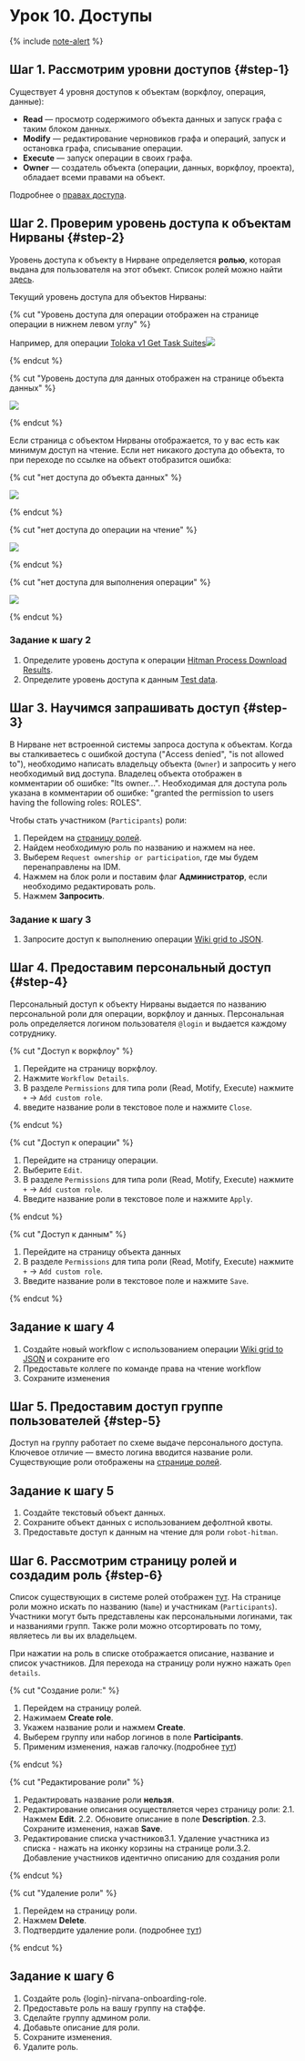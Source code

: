 # Урок 10. Доступы

{% include [note-alert](../_includes/onboarding-alert.md) %}

## Шаг 1. Рассмотрим уровни доступов {#step-1}

Существует 4 уровня доступов к объектам (воркфлоу, операция, данные):
- **Read** — просмотр содержимого объекта данных и запуск графа с таким блоком данных.
- **Modify** — редактирование черновиков графа и операций, запуск и остановка графа, списывание операции.
- **Execute** — запуск операции в своих графа.
- **Owner** — создатель объекта (операции, данных, воркфлоу, проекта), обладает всеми правами на объект.

Подробнее о [правах доступа](https://docs.yandex-team.ru/nirvana/concepts/roles).

## Шаг 2. Проверим уровень доступа к объектам Нирваны {#step-2}

Уровень доступа к объекту в Нирване определяется **ролью**, которая выдана для пользователя на этот объект. Список ролей можно найти [здесь](https://nirvana.yandex-team.ru/roles).

Текущий уровень доступа для объектов Нирваны:

{% cut "Уровень доступа для операции отображен на странице операции в нижнем левом углу" %}

Например, для операции [Toloka v1 Get Task Suites](https://nirvana.yandex-team.ru/operation/c2ddcd6d-a7e4-4539-b77c-55f651fa1e67)![](https://jing.yandex-team.ru/files/lirriel/2021-05-26T09:19:20Z.1680398.png)

{% endcut %}

{% cut "Уровень доступа для данных отображен на странице объекта данных" %}

![](https://jing.yandex-team.ru/files/lirriel/2021-05-26T09:20:56Z.503ac68.png)

{% endcut %}

Если страница с объектом Нирваны отображается, то у вас есть как минимум доступ на чтение. Если нет никакого доступа до объекта, то при переходе по ссылке на объект отобразится ошибка:

{% cut "нет доступа до объекта данных" %}

![](https://jing.yandex-team.ru/files/lirriel/2021-05-26T09:26:06Z.5665504.png)

{% endcut %}

{% cut "нет доступа до операции на чтение" %}

![](https://jing.yandex-team.ru/files/lirriel/2021-05-26T09:27:50Z.b142854.png)

{% endcut %}

{% cut "нет доступа для выполнения операции" %}

![](https://jing.yandex-team.ru/files/lirriel/2021-05-26T09:33:55Z.80f51bd.png)

{% endcut %}

### Задание к шагу 2

1. Определите уровень доступа к операции [Hitman Process Download Results](https://nirvana.yandex-team.ru/operation/13e8e084-c398-11e6-98ff-0025909427cc).
2. Определите уровень доступа к данным [Test data](https://nirvana.yandex-team.ru/data/407c128f-37e8-46e3-aa9c-b699ca1ed737).

## Шаг 3. Научимся запрашивать доступ {#step-3}

В Нирване нет встроенной системы запроса доступа к объектам. Когда вы сталкиваетесь с ошибкой доступа ("Access denied", "is not allowed to"), необходимо написать владельцу объекта (`Owner`) и запросить у него необходимый вид доступа. Владелец объекта отображен в комментарии об ошибке: "Its owner...". Необходимая для доступа роль указана в комментарии об ошибке: "granted the permission to users having the following roles: ROLES".

Чтобы стать участником (`Participants`) роли:
1. Перейдем на [страницу ролей](https://nirvana.yandex-team.ru/roles).
2. Найдем необходимую роль по названию и нажмем на нее.
3. Выберем `Request ownership or participation`, где мы будем перенаправлены на IDM.
4. Нажмем на блок роли и поставим флаг **Администратор**, если необходимо редактировать роль.
5. Нажмем **Запросить**.

### Задание к шагу 3

1. Запросите доступ к выполнению операции [Wiki grid to JSON](https://nirvana.yandex-team.ru/operation/2eee392d-ae8f-46ee-a440-17c44aa25342/overview).

## Шаг 4. Предоставим персональный доступ {#step-4}

Персональный доступ к объекту Нирваны выдается по названию персональной роли для операции, воркфлоу и данных. Персональная роль определяется логином пользователя `@login` и выдается каждому сотруднику.

{% cut "Доступ к воркфлоу" %}

1. Перейдите на страницу воркфлоу.
2. Нажмите `Workflow Details`.
3. В разделе `Permissions` для типа роли (Read, Motify, Execute) нажмите `+` -> `Add custom role`.
4. введите название роли в текстовое поле и нажмите `Close`.

{% endcut %}

{% cut "Доступ к операции" %}

1. Перейдите на страницу операции.
2. Выберите `Edit`.
3. В разделе `Permissions` для типа роли (Read, Motify, Execute) нажмите `+` -> `Add custom role`.
4. Введите название роли в текстовое поле и нажмите `Apply`.

{% endcut %}

{% cut "Доступ к данным" %}

1. Перейдите на страницу объекта данных
2. В разделе `Permissions` для типа роли (Read, Motify, Execute) нажмите `+` -> `Add custom role`.
3. Введите название роли в текстовое поле и нажмите `Save`.

{% endcut %}

## Задание к шагу 4

1. Создайте новый workflow с использованием операции [Wiki grid to JSON](https://nirvana.yandex-team.ru/operation/2eee392d-ae8f-46ee-a440-17c44aa25342/overview) и сохраните его
2. Предоставьте коллеге по команде права на чтение workflow
3. Сохраните изменения

## Шаг 5. Предоставим доступ группе пользователей {#step-5}

Доступ на группу работает по схеме выдаче персонального доступа. Ключевое отличие — вместо логина вводится название роли. Существующие роли отображены на [странице ролей](https://nirvana.yandex-team.ru/roles).

## Задание к шагу 5

1. Создайте текстовый объект данных.
2. Сохраните объект данных с использованием дефолтной квоты.
3. Предоставьте доступ к данным на чтение для роли `robot-hitman`.

## Шаг 6. Рассмотрим страницу ролей и создадим роль {#step-6}

Список существующих в системе ролей отображен [тут](https://nirvana.yandex-team.ru/roles). На странице роли можно искать по названию (`Name`) и участникам (`Participants`). Участники могут быть представлены как персональными логинами, так и названиями групп. Также роли можно отсортировать по тому, являетесь ли вы их владельцем.

При нажатии на роль в списке отображается описание, название и список участников. Для перехода на страницу роли нужно нажать `Open details`.

{% cut "Создание роли:" %}

1. Перейдем на страницу ролей.
2. Нажимаем **Create role**.
3. Укажем название роли и нажмем **Create**.
4. Выберем группу или набор логинов в поле **Participants**.
5. Применим изменения, нажав галочку.(подробнее [тут](https://docs.yandex-team.ru/nirvana/operations/security/create-role))

{% endcut %}

{% cut "Редактирование роли" %}

1. Редактировать название роли **нельзя**.
2. Редактирование описания осуществляется через страницу роли:
   2.1. Нажмем **Edit**.
   2.2. Обновите описание в поле **Description**.
   2.3. Сохраните изменения, нажав **Save**.
3. Редактирование списка участников3.1. Удаление участника из списка - нажать на иконку корзины на странице роли.3.2. Добавление участников идентично описанию для создания роли

{% endcut %}

{% cut "Удаление роли" %}

1. Перейдем на страницу роли.
2. Нажмем **Delete**.
3. Подтвердите удаление роли.
(подробнее [тут](https://docs.yandex-team.ru/nirvana/operations/security/delete-role))

{% endcut %}

## Задание к шагу 6

1. Создайте роль {login}-nirvana-onboarding-role.
2. Предоставьте роль на вашу группу на стаффе.
3. Сделайте группу админом роли.
4. Добавьте описание для роли.
5. Сохраните изменения.
6. Удалите роль.
